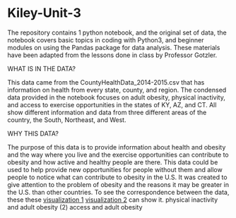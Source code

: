 # Kiley-Unit-3
The repository contains 1 python notebook, and the original set of data, the notebook covers basic topics in coding with Python3, and beginner modules on using the Pandas package for data analysis. These materials have been adapted from the lessons done in class by Professor Gotzler.

WHAT IS IN THE DATA?

This data came from the CountyHealthData_2014-2015.csv that has information on health from every state, county, and region. The condensed data provided in the notebook focuses on adult obesity, physical inactivity, and access to exercise opportunities in the states of KY, AZ, and CT. All show different information and data from three different areas of the country, the South, Northeast, and West.

WHY THIS DATA?

The purpose of this data is to provide information about health and obesity and the way where you live and the exercise opportunities can contribute to obesity and how active and healthy people are there. This data could be used to help provide new opportunities for people without them and allow people to notice what can contribute to obesity in the U.S. It was created to give attention to the problem of obesity and the reasons it may be greater in the U.S. than other countries. To see the correspondence between the data, these these  [visualization 1](https://public.flourish.studio/visualisation/11890409/) [visualization 2](https://public.flourish.studio/visualisation/11890298/) can show it. physical inactivity and adult obesity (2) access and adult obesity
